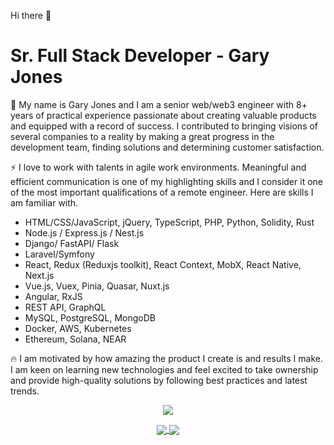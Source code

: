 Hi there 👋

# Sr. Full Stack Developer - Gary Jones

🏃 My name is Gary Jones and I am a senior web/web3 engineer with 8+ years of practical experience passionate about creating valuable products and equipped with a record of success. I contributed to
bringing visions of several companies to a reality by making a great progress in the development team, finding solutions and determining customer satisfaction.

⚡ I love to work with talents in agile work environments. Meaningful and efficient communication is one of my highlighting skills and I consider it one of the most important qualifications of a remote engineer. Here are skills I am familiar with.

- HTML/CSS/JavaScript, jQuery, TypeScript, PHP, Python, Solidity, Rust
- Node.js / Express.js / Nest.js
- Django/ FastAPI/ Flask
- Laravel/Symfony
- React, Redux (Reduxjs toolkit), React Context, MobX, React Native, Next.js
- Vue.js, Vuex, Pinia, Quasar, Nuxt.js
- Angular, RxJS
- REST API, GraphQL
- MySQL, PostgreSQL, MongoDB
- Docker, AWS, Kubernetes
- Ethereum, Solana, NEAR

🔥 I am motivated by how amazing the product I create is and results I make. I am keen on learning new technologies and feel excited to take ownership and provide high-quality solutions by following best practices and latest trends.


<p align="center">
	<a href="https://github.com/stickaround">
		<img align="center" src="https://github-profile-trophy.vercel.app/?username=stickaround" />
	</a>
</p>
<p align="center">
	<a href="https://github.com/stickaround">
		<img align="center" src="https://github-readme-stats.vercel.app/api/top-langs/?username=stickaround&langs_count=8&layout=compact&card_width=260&hide=html,scss,makefile,ruby,css,less" />
	</a>
	<a href="https://github.com/stickaround">
		<img align="center" src="https://github-readme-stats.vercel.app/api?username=stickaround&show_icons=true&theme=dracula" />
	</a>
</p>
